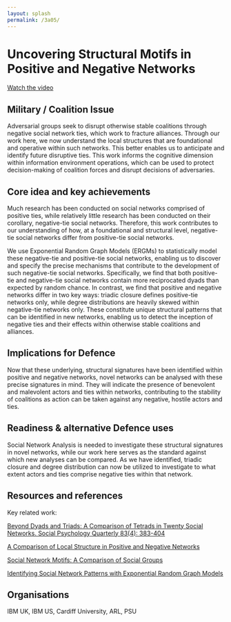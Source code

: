 ```yaml
---
layout: splash
permalink: /3a05/
---
```


# Uncovering Structural Motifs in Positive and Negative Networks

[Watch the video](https://ibm.box.com/v/Showcase-3a05-video)

## Military / Coalition Issue
Adversarial groups seek to disrupt otherwise stable coalitions through negative social network ties, which work to fracture alliances. Through our work here, we now understand the local structures that are foundational and operative within such networks. This better enables us to anticipate and identify future disruptive ties. This work informs the cognitive dimension within information environment operations, which can be used to protect decision-making of coalition forces and disrupt decisions of adversaries.

## Core idea and key achievements
Much research has been conducted on social networks comprised of positive ties, while relatively little research has been conducted on their corollary, negative-tie social networks. Therefore, this work contributes to our understanding of how, at a foundational and structural level, negative-tie social networks differ from positive-tie social networks.

We use Exponential Random Graph Models (ERGMs) to statistically model these negative-tie and positive-tie social networks, enabling us to discover and specify the precise mechanisms that contribute to the development of such negative-tie social networks. Specifically, we find that both positive-tie and negative-tie social networks contain more reciprocated dyads than expected by random chance. In contrast, we find that positive and negative networks differ in two key ways: triadic closure defines positive-tie networks only, while degree distributions are heavily skewed within negative-tie networks only. These constitute unique structural patterns that can be identified in new networks, enabling us to detect the inception of negative ties and their effects within otherwise stable coalitions and alliances.


## Implications for Defence
Now that these underlying, structural signatures have been identified within positive and negative networks, novel networks can be analysed with these precise signatures in mind. They will indicate the presence of benevolent and malevolent actors and ties within networks, contributing to the stability of coalitions as action can be taken against any negative, hostile actors and ties. 

## Readiness & alternative Defence uses
Social Network Analysis is needed to investigate these structural signatures in novel networks, while our work here serves as the standard against which new analyses can be compared. As we have identified, triadic closure and degree distribution can now be utilized to investigate to what extent actors and ties comprise negative ties within that network.
<!-- ![image info](/dais/achievements/images/1a02_figure1.jpg) -->

## Resources and references
Key related work: 

[Beyond Dyads and Triads: A Comparison of Tetrads in Twenty Social Networks. Social Psychology Quarterly 83(4): 383-404](https://journals.sagepub.com/doi/10.1177/0190272520944151)

[A Comparison of Local Structure in Positive and Negative Networks](https://dais-ita.org/node/5477)

[Social Network Motifs: A Comparison of Social Groups](https://dais-ita.org/node/1500) 

[Identifying Social Network Patterns with Exponential Random Graph Models](https://dais-ita.org/node/5444)

## Organisations
IBM UK, IBM US, Cardiff University, ARL, PSU
